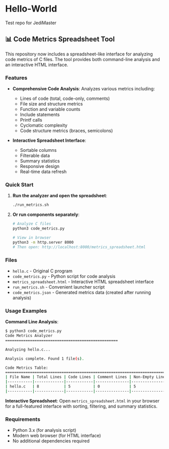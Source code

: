 # Hello-World
Test repo for JediMaster

## 📊 Code Metrics Spreadsheet Tool

This repository now includes a spreadsheet-like interface for analyzing code metrics of C files. The tool provides both command-line analysis and an interactive HTML interface.

### Features

- **Comprehensive Code Analysis**: Analyzes various metrics including:
  - Lines of code (total, code-only, comments)
  - File size and structure metrics
  - Function and variable counts
  - Include statements
  - Printf calls
  - Cyclomatic complexity
  - Code structure metrics (braces, semicolons)

- **Interactive Spreadsheet Interface**: 
  - Sortable columns
  - Filterable data
  - Summary statistics
  - Responsive design
  - Real-time data refresh

### Quick Start

1. **Run the analyzer and open the spreadsheet**:
   ```bash
   ./run_metrics.sh
   ```

2. **Or run components separately**:
   ```bash
   # Analyze C files
   python3 code_metrics.py
   
   # View in browser
   python3 -m http.server 8000
   # Then open: http://localhost:8000/metrics_spreadsheet.html
   ```

### Files

- `hello.c` - Original C program
- `code_metrics.py` - Python script for code analysis
- `metrics_spreadsheet.html` - Interactive HTML spreadsheet interface
- `run_metrics.sh` - Convenient launcher script
- `code_metrics.json` - Generated metrics data (created after running analysis)

### Usage Examples

**Command Line Analysis**:
```bash
$ python3 code_metrics.py
Code Metrics Analyzer
==================================================

Analyzing hello.c...

Analysis complete. Found 1 file(s).

Code Metrics Table:
========================================================================================================================
| File Name | Total Lines | Code Lines | Comment Lines | Non-Empty Lines | File Size (bytes) | Includes | Functions | Variables | Printf Calls | Complexity | Opening Braces | Closing Braces | Semicolons |
|-----------|-------------|------------|---------------|-----------------|-------------------|----------|-----------|-----------|--------------|------------|----------------|----------------|------------|
| hello.c   | 8           | 5          | 0             | 5               | 80                | 1        | 1         | 1         | 1            | 1          | 1              | 1              | 2          |
|-----------|-------------|------------|---------------|-----------------|-------------------|----------|-----------|-----------|--------------|------------|----------------|----------------|------------|
```

**Interactive Spreadsheet**: Open `metrics_spreadsheet.html` in your browser for a full-featured interface with sorting, filtering, and summary statistics.

### Requirements

- Python 3.x (for analysis script)
- Modern web browser (for HTML interface)
- No additional dependencies required
